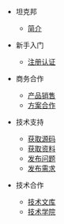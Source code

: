 <!-- docs/_sidebar.md -->

- 坦克邦
  - [简介](/README.md)

- 新手入门
  - [注册认证](/registration.md)

- 商务合作
  - [产品销售](/productsales.md)
  - [方案合作](/partnership.md)

- 技术支持
  - [获取源码](/sourcecode.md)
  - [获取资料](/document.md)
  - [发布问题](/issue.md)
  - [发布需求](/request.md)

- 技术合作
  - [技术文库](/techdoc.md)
  - [技术学院](/techtrain.md)


